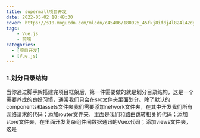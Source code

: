 ```yaml
---
title: supermall项目开发
date: 2022-05-02 18:48:30
cover: https://s10.mogucdn.com/mlcdn/c45406/180926_45fkj8ifdj4l824l42dgf9hd0h495_750x390.jpg
tags:
    - Vue.js
    - 前端
categories:
  - [项目开发]
  - [Vue.js]
---
```

### 1.划分目录结构
当你通过脚手架搭建完项目框架后，第一件需要做的就是划分目录结构，这是一个需要养成的良好习惯，通常我们只会在src文件夹里面划分。除了默认的components和assets文件夹我们需要添加network文件夹，在其中开发我们所有网络请求的代码；添加router文件夹，里面是我们和路由跳转相关的代码；添加store文件夹，在里面开发复杂组件间数据通讯的Vuex代码；添加views文件夹，这是